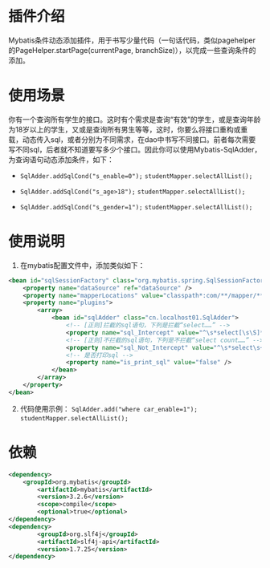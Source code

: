 # 插件介绍
Mybatis条件动态添加插件，用于书写少量代码（一句话代码，类似pagehelper的PageHelper.startPage(currentPage, branchSize)），以完成一些查询条件的添加。

# 使用场景
你有一个查询所有学生的接口。这时有个需求是查询“有效”的学生，或是查询年龄为18岁以上的学生，又或是查询所有男生等等，这时，你要么将接口重构或重载，动态传入sql，或者分别为不同需求，在dao中书写不同接口。前者每次需要写不同sql，后者就不知道要写多少个接口。因此你可以使用Mybatis-SqlAdder，为查询语句动态添加条件，如下：

* `SqlAdder.addSqlCond("s_enable=0");`   `studentMapper.selectAllList();`

* `SqlAdder.addSqlCond("s_age>18");`   `studentMapper.selectAllList();`

* `SqlAdder.addSqlCond("s_gender=1");`   `studentMapper.selectAllList();`

# 使用说明
1. 在mybatis配置文件中，添加类似如下：
```xml
<bean id="sqlSessionFactory" class="org.mybatis.spring.SqlSessionFactoryBean">
	<property name="dataSource" ref="dataSource" />
	<property name="mapperLocations" value="classpath*:com/**/mapper/**/*.xml" />
	<property name="plugins">
		<array>
			<bean id="sqlAdder" class="cn.localhost01.SqlAdder">
				<!-- [正则]拦截的sql语句，下列是拦截“select……” -->
				<property name="sql_Intercept" value="^\s*select[\s\S]*$" />
				<!-- [正则]不拦截的sql语句，下列是不拦截“select count……” -->
				<property name="sql_Not_Intercept" value="^\s*select\s+count\s*\(\s*(?:\*|\w+)\s*\)\s+[\s\S]+$" />
				<!-- 是否打印sql -->
				<property name="is_print_sql" value="false" />
			</bean>
		</array>
	</property>
</bean>
```

2. 代码使用示例：
`SqlAdder.add("where car_enable=1");`
`studentMapper.selectAllList();`

# 依赖
```xml
<dependency>
	<groupId>org.mybatis</groupId>
        <artifactId>mybatis</artifactId>
        <version>3.2.6</version>
        <scope>compile</scope>
        <optional>true</optional>
</dependency>
<dependency>
        <groupId>org.slf4j</groupId>
        <artifactId>slf4j-api</artifactId>
        <version>1.7.25</version>
</dependency>
```
